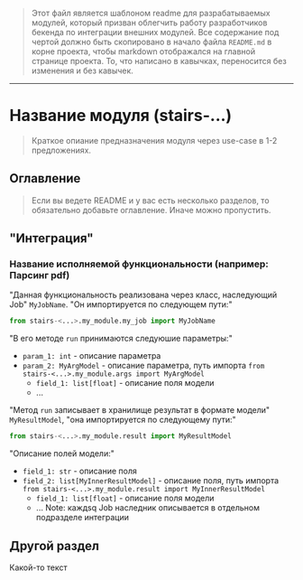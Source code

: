 >Этот файл является шаблоном readme для разрабатываемых модулей, который призван облегчить работу разработчиков бекенда по интеграции внешних модулей.
>Все содержание под чертой должно быть скопировано в начало файла `README.md` в корне проекта, чтобы markdown отображался на главной странице проекта.
>То, что написано в кавычках, переносится без изменения и без кавычек.

___
# Название модуля (stairs-...)
>Краткое опиание предназначения модуля через use-case в 1-2 предложениях.

## Оглавление 
>Если вы ведете README и у вас есть несколько разделов, то обязательно добавьте оглавление. Иначе можно пропустить.
## "Интеграция"
### Название исполняемой функциональности (например: Парсинг pdf)
"Данная функциональность реализована через класс, наследующий Job" `MyJobName`. "Он импортируется по следующем пути:"
```python
from stairs-<...>.my_module.my_job import MyJobName
```
"В его методе `run` принимаются следуюшие параметры:"
- `param_1: int` - описание параметра
- `param_2: MyArgModel` - описание параметра, путь импорта `from stairs-<...>.my_module.args import MyArgModel`
  - `field_1: list[float]` - описание поля модели
  - ...

"Метод `run` записывает в хранилище результат в формате модели" `MyResultModel`, "она импортируется по следующему пути:"
```python
from stairs-<...>.my_module.result import MyResultModel
```
"Описание полей модели:"
- `field_1: str` - описание поля
- `field_2: list[MyInnerResultModel]` - описание поля, путь импорта `from stairs-<...>.my_module.result import MyInnerResultModel`
  - `field_1: list[float]` - описание поля модели
  - ...
Note: каждsq Job наследник описывается в отдельном подразделе интеграции
## Другой раздел
Какой-то текст

